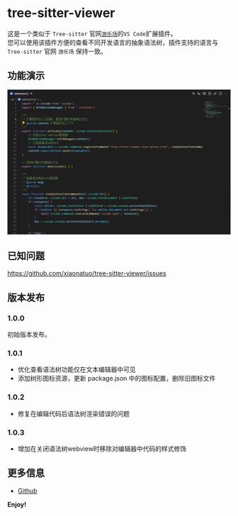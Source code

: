 # tree-sitter-viewer 

这是一个类似于 `Tree-sitter` 官网[`游乐场`](https://tree-sitter.github.io/tree-sitter/7-playground.html)的`VS Code`扩展插件。  
您可以使用该插件方便的查看不同开发语言的抽象语法树，插件支持的语言与 `Tree-sitter` 官网 `游乐场` 保持一致。

## 功能演示

![功能演示](https://raw.githubusercontent.com/xiaonatuo/tree-sitter-viewer/refs/heads/master/resources/demo.gif)

## 已知问题

https://github.com/xiaonatuo/tree-sitter-viewer/issues

## 版本发布

### 1.0.0
初始版本发布。

### 1.0.1
- 优化查看语法树功能仅在文本编辑器中可见
- 添加树形图标资源，更新 package.json 中的图标配置，删除旧图标文件

### 1.0.2
- 修复在编辑代码后语法树渲染错误的问题

### 1.0.3
- 增加在关闭语法树webview时移除对编辑器中代码的样式修饰

## 更多信息

* [Github](https://github.com/xiaonatuo/tree-sitter-viewer)

**Enjoy!**
